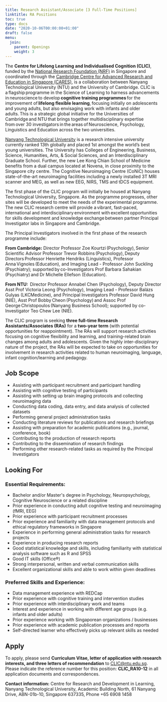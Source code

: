 ```yaml
---
title: Research Assistant/Associate [3 Full-Time Positions]
linktitle: RA Positions
toc: true
type: docs
date: "2020-10-06T00:00:00+01:00"
draft: false
menu:
  join:
    parent: Openings
    weight: 3
---
```

The **Centre for Lifelong Learning and Individualised Cognition (CLIC)**, funded by the [National Research Foundation (NRF)](https://www.nrf.gov.sg/) in Singapore and coordinated through the [Cambridge Centre for Advanced Research and Education in Singapore (CARES)](https://www.create.edu.sg/about-create/research-centres/cares), is a collaboration between Nanyang Technological University (NTU) and the University of Cambridge. CLIC is a flagship programme in the Science of Learning to harness advancements in neuroscience to develop **cognitive training programmes** for the improvement of **lifelong flexible learning**, focusing initially on adolescents and young adults, but also envisaging work with infants and older adults. This is a strategic global initiative for the Universities of Cambridge and NTU that brings together multidisciplinary expertise from over 30 investigators in the areas of Neuroscience, Psychology, Linguistics and Education across the two universities. 

[Nanyang Technological University](https://www.ntu.edu.sg/Pages/home.aspx) is a research intensive university currently ranked 13th globally and placed 1st amongst the world’s best young universities. The University has Colleges of Engineering, Business, Science, Humanities, Arts, & Social Sciences, and an Interdisciplinary Graduate School. Further, the new Lee Kong Chian School of Medicine benefits from a dual campus located at Novena, in close proximity to the Singapore city centre. The Cognitive Neuroimaging Centre (CoNiC) houses state-of-the-art neuroimaging facilities including a newly installed 3T MRI scanner and MEG, as well as new EEG, NIRS, TMS and tDCS equipment. 

The first phase of the CLIC program will initially be housed at Nanyang Technological University, Singapore. As the programme progresses, other sites will be developed to meet the needs of the experimental programme. The new CLIC research centre will provide a vibrant, fast-paced, international and interdisciplinary environment with excellent opportunities for skills development and knowledge exchange between partner Principal Investigator labs in Singapore and Cambridge.   

The Principal Investigators involved in the first phase of the research programme include: 
 
**From Cambridge:** Director Professor Zoe Kourtzi (Psychology), Senior Scientific Advisor Professor Trevor Robbins (Psychology), Deputy Directors Professor Henriette Hendriks (Linguistics), Professor Anna Vignoles (Education), and Imaging Lead - Professor John Suckling (Psychiatry); supported by co-Investigators Prof Barbara Sahakian (Psychiatry) and Dr Michelle Ellefson (Education).  
 
**From NTU:**  Director Professor Annabel Chen (Psychology), Deputy Director Asst Prof Victoria Leong (Psychology), Imaging Lead - Professor Balázs Gulyas (LKCMedicine), and Principal Investigators Professor David Hung (NIE), Asst Prof Bobby Cheon (Psychology) and Assoc Prof George Christopoulos (Nanyang Business School); supported by co-Investigator Teo Chew Lee (NIE). 
 
The CLIC program is seeking **three full-time Research Assistants/Associates (RAs)** for a **two-year term** (with potential opportunities for reappointment). The RAs will support research activities focusing on cognitive flexibility and learning, and training-related brain changes among adults and adolescents. Given the highly inter-disciplinary nature of the project, the RAs will be expected to take on opportunities for involvement in research activities related to human neuroimaging, language, infant cognition/learning and pedagogy.

## Job Scope
* Assisting with participant recruitment and participant handling
* Assisting with cognitive testing of participants
* Assisting with setting up brain imaging protocols and collecting neuroimaging data
* Conducting data coding, data entry, and data analysis of collected datasets
* Performing general project administration tasks
* Conducting literature reviews for publications and research briefings
* Assisting with preparation for academic publications (e.g., journal, conference, book)
* Contributing to the production of research reports
* Contributing to the dissemination of research findings
* Performing other research-related tasks as required by the Principal Investigators

## Looking For
### Essential Requirements:
* Bachelor and/or Master's degree in Psychology, Neuropsychology, Cognitive Neuroscience or a related discipline
* Prior experience in conducting adult cognitive testing and neuroimaging (fMRI, EEG)
* Prior experience with participant recruitment processes
* Prior experience and familiarity with data management protocols and ethical regulatory frameworks in Singapore
* Experience in performing general administration tasks for research projects
* Experience in producing research reports
* Good statistical knowledge and skills, including familiarity with statistical analysis software such as R and SPSS
* Good IT skills (Office®)
* Strong interpersonal, written and verbal communication skills
* Excellent organizational skills and able to work within given deadlines

### Preferred Skills and Experience:
* Data management experience with REDCap
* Prior experience with cognitive training and intervention studies
* Prior experience with interdisciplinary work and teams
* Interest and experience in working with different age groups (e.g. infants and older adults)
* Prior experience working with Singaporean organizations / businesses
* Prior experience with academic publication processes and reports
* Self-directed learner who effectively picks up relevant skills as needed

## Apply

To apply, please send **Curriculum Vitae, letter of application with research interests, and three letters of recommendation** to CLIC@ntu.edu.sg. Please indicate the reference number for this position: **CLIC_RA10-12** in all application documents and correspondences.

**Contact information:** Centre for Research and Development in Learning, Nanyang Technological University, Academic Building North, 61 Nanyang Drive, ABN-01b-10, Singapore 637335, Phone +65 6908 1458
